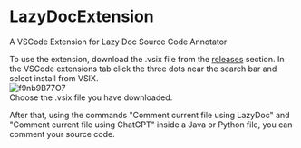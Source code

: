 # LazyDocExtension
 A VSCode Extension for Lazy Doc Source Code Annotator

To use the extension, download the .vsix file from the [releases](https://github.com/theFellandes/LazyDocExtension/releases) section.
In the VSCode extensions tab click the three dots near the search bar and select install from VSIX. \
![f9nb9B77O7](https://user-images.githubusercontent.com/45210031/234566464-d60a7f5e-27c6-4c80-9049-f6d548562948.png) \
Choose the .vsix file you have downloaded.

After that, using the commands "Comment current file using LazyDoc" and "Comment current file using ChatGPT" inside a Java or Python file, you can comment your source code.

